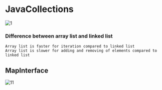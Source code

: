 # JavaCollections

![1](https://user-images.githubusercontent.com/24494133/42983259-59542568-8c03-11e8-94ef-35683ebfd111.PNG)

  ### Difference between array list and linked list <br />
  
  
	Array list is faster for iteration compared to linked list
	Array list is slower for adding and removing of elements compared to linked list

## MapInterface
![11](https://user-images.githubusercontent.com/24494133/42983775-20b9d3a8-8c06-11e8-8573-fd8059f54169.PNG)

